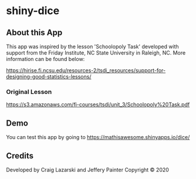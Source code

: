 # shiny-dice

## About this App
This app was inspired by the lesson 'Schoolopoly Task' developed with support from the Friday Institute, NC State University in Raleigh, NC. More information can be found below: 

https://hirise.fi.ncsu.edu/resources-2/tsdi_resources/support-for-designing-good-statistics-lessons/

### Original Lesson
https://s3.amazonaws.com/fi-courses/tsdi/unit_3/Schoolopoly%20Task.pdf


## Demo
You can test this app by going to https://mathisawesome.shinyapps.io/dice/

## Credits
Developed by Craig Lazarski and Jeffery Painter
Copyright © 2020
